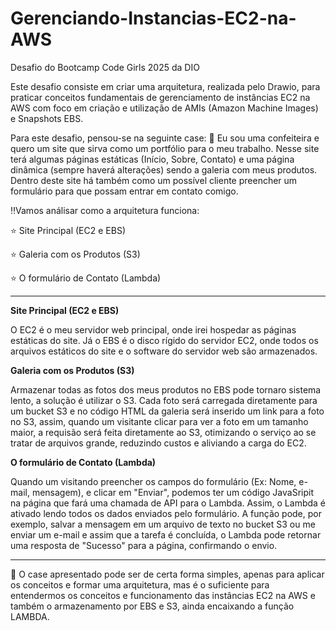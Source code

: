 # Gerenciando-Instancias-EC2-na-AWS
Desafio do Bootcamp Code Girls 2025 da DIO

Este desafio consiste em criar uma arquitetura, realizada pelo Drawio, para praticar conceitos fundamentais de gerenciamento de instâncias EC2 na AWS com foco em criação e utilização de AMIs (Amazon Machine Images) e Snapshots EBS.

Para este desafio, pensou-se na seguinte case: 🥣 Eu sou uma confeiteira e quero um site que sirva como um portfólio para o meu trabalho. Nesse site terá algumas páginas estáticas (Início, Sobre, Contato) e uma página dinâmica (sempre haverá alterações) sendo a galeria com meus produtos. Dentro deste site há também como um possível cliente preencher um formulário para que possam entrar em contato comigo. 

‼️Vamos análisar como a arquitetura funciona:

⭐ Site Principal (EC2 e EBS) 

⭐ Galeria com os Produtos (S3) 

⭐ O formulário de Contato (Lambda) 

------------------------------------------------------

**Site Principal (EC2 e EBS)**

O EC2 é o meu servidor web principal, onde irei hospedar as páginas estáticas do site. Já o EBS é o disco rígido do servidor EC2, onde todos os arquivos estáticos do site e o software do servidor web são armazenados. 

**Galeria com os Produtos (S3)**

Armazenar todas as fotos dos meus produtos no EBS pode tornaro sistema lento, a solução é utilizar o S3. Cada foto será carregada diretamente para um bucket S3 e no código HTML da galeria será inserido um link para a foto no S3, assim, quando um visitante clicar para ver a foto em um tamanho maior, a requisão será feita diretamente ao S3, otimizando o serviço ao se tratar de arquivos grande, reduzindo custos e aliviando a carga do EC2.

**O formulário de Contato (Lambda)**

Quando um visitando preencher os campos do formulário (Ex: Nome, e-mail, mensagem), e clicar em "Enviar", podemos ter um código JavaSripit na página que fará uma chamada de API para o Lambda. Assim, o Lambda é ativado lendo todos os dados enviados pelo formulário. A função pode, por exemplo, salvar a mensagem em um arquivo de texto no bucket S3 ou me enviar um e-mail e assim que a tarefa é concluída, o Lambda pode retornar uma resposta de "Sucesso" para a página, confirmando o envio.

------------------------------------------------------

💁 O case apresentado pode ser de certa forma simples, apenas para aplicar os conceitos e formar uma arquitetura, mas é o suficiente para entendermos os conceitos e funcionamento das instâncias EC2 na AWS e também o armazenamento por EBS e S3, ainda encaixando a função LAMBDA.
